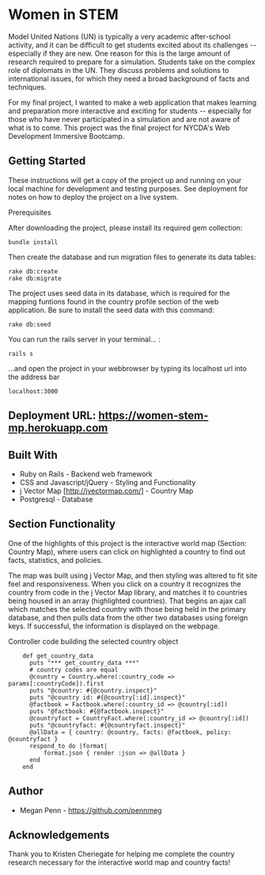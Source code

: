 # Women in STEM 

Model United Nations (UN) is typically a very academic after-school activity, and it can be difficult to get students excited about its challenges -- especially if they are new.  One reason for this is the large amount of research required to prepare for a simulation.  Students take on the complex role of diplomats in the UN.  They discuss problems and solutions to international issues, for which they need a broad background of facts and techniques. 

For my final project, I wanted to make a web application that makes learning and preparation more interactive and exciting for students -- especially for those who have never participated in a simulation and are not aware of what is to come.  This project was the final project for NYCDA's Web Development Immersive Bootcamp.

## Getting Started

These instructions will get a copy of the project up and running on your local machine for development and testing purposes. See deployment for notes on how to deploy the project on a live system.

Prerequisites

After downloading the project, please install its required gem collection:
```
bundle install
```
Then create the database and run migration files to generate its data tables:
```
rake db:create
rake db:migrate
```
The project uses seed data in its database, which is required for the mapping funtions found in the country profile section of the web application. Be sure to install the seed data with this command:
``` 
rake db:seed
```
You can run the rails server in your terminal... :
```
rails s
```
...and open the project in your webbrowser by typing its localhost url into the address bar
```
localhost:3000
```
## Deployment URL: https://women-stem-mp.herokuapp.com

## Built With

* Ruby on Rails - Backend web framework
* CSS and Javascript/jQuery - Styling and Functionality
* j Vector Map [http://jvectormap.com/] - Country Map
* Postgresql - Database

## Section Functionality

One of the highlights of this project is the interactive world map (Section: Country Map), where users can click on highlighted a country to find out facts, statistics, and policies.

The map was built using j Vector Map, and then styling was altered to fit site feel and responsiveness. When you click on a country it recognizes the country from code in the j Vector Map library, and matches it to countries being housed in an array (highlighted countries). That begins an ajax call which matches the selected country with those being held in the primary database, and then pulls data from the other two databases using foreign keys. If successful, the information is displayed on the webpage.

Controller code building the selected country object
```
    def get_country_data
      puts "*** get_country_data ***"
      # country codes are equal
      @country = Country.where(:country_code => params[:countryCode]).first
      puts "@country: #{@country.inspect}"
      puts "@country id: #{@country[:id].inspect}"
      @factbook = Factbook.where(:country_id => @country[:id])
      puts "@factbook: #{@factbook.inspect}"
      @countryfact = CountryFact.where(:country_id => @country[:id])
      puts "@countryfact: #{@countryfact.inspect}"
      @allData = { country: @country, facts: @factbook, policy: @countryfact }
      respond_to do |format|
          format.json { render :json => @allData }
      end
    end
```

## Author

* Megan Penn - https://github.com/pennmeg

## Acknowledgements

Thank you to Kristen Cheriegate for helping me complete the country research necessary for the interactive world map and country facts!
